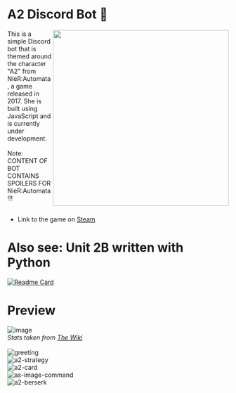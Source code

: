 # A2 Discord Bot :cherry_blossom:
<img src="https://user-images.githubusercontent.com/72495327/125176328-70614b80-e1ca-11eb-823f-3cff365a5a61.gif" align=right width=400>
This is a simple Discord bot that is themed around the character "A2" from NieR:Automata, a game released in 2017. She is built using JavaScript and is currently under development.
<br><br>
Note: CONTENT OF BOT CONTAINS SPOILERS FOR NieR:Automata!!!
<br><br>

+ Link to the game on <a href="https://store.steampowered.com/agecheck/app/524220/">Steam</a>

# Also see: Unit 2B written with Python
[![Readme Card](https://github-readme-stats.vercel.app/api/pin/?username=Thassanai546&repo=2B-Discord-Bot&theme=ayu-mirage)](https://github.com/Thassanai546/2B-Discord-Bot)

# Preview
![image](https://user-images.githubusercontent.com/72495327/125179030-5895c180-e1e2-11eb-9ad5-766f36c196e9.png)
<br>
*Stats taken from <a href="https://nier.fandom.com/wiki/YoRHa_Type_A_No.2">The Wiki</a>*
<br><br>
![greeting](https://user-images.githubusercontent.com/72495327/125291584-7a459480-e319-11eb-8431-dd1874e1199b.PNG)
<br>
![a2-strategy](https://user-images.githubusercontent.com/72495327/133859773-231bee3a-fbe2-47b9-b838-c5c463bdc4c7.PNG)
<br>
![a2-card](https://user-images.githubusercontent.com/72495327/133859782-1c0bbcc0-8921-42e9-81af-2610409a3d98.PNG)
<br>
![as-image-command](https://user-images.githubusercontent.com/72495327/133859814-7458a9d4-e68a-4256-9483-47d99e0c1665.PNG)
<br>
![a2-berserk](https://user-images.githubusercontent.com/72495327/133859821-ad24a72f-90b9-40ec-b6d8-7c9ce1ba5f2b.PNG)
